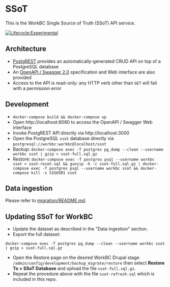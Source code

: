 SSoT
====

This is the WorkBC Single Source of Truth (SSoT) API service.

[![Lifecycle:Experimental](https://img.shields.io/badge/Lifecycle-Experimental-339999)](https://github.com/bcgov/workbc-ssot)

## Architecture
- [PostgREST](https://postgrest.org/en/stable/) provides an automatically-generated CRUD API on top of a PostgreSQL database
- An [OpenAPI / Swagger 2.0](https://swagger.io/resources/open-api/) specification and Web interface are also provided
- Access to the API is read-only: any HTTP verb other than `GET` will fail with a permission error

## Development
- `docker-compose build && docker-compose up`
- Open http://localhost:8080 to access the OpenAPI / Swagger Web interface
- Invoke PostgREST API directly via http://localhost:3000
- Open the PostgreSQL `ssot` database directly via `postgresql://workbc:workbc@localhost/ssot`
- Backup: `docker-compose exec -T postgres pg_dump --clean --username workbc ssot | gzip > ssot-full.sql.gz`
- Restore: `docker-compose exec -T postgres psql --username workbc ssot < ssot-reset.sql && gunzip -k -c ssot-full.sql.gz | docker-compose exec -T postgres psql --username workbc ssot && docker-compose kill -s SIGUSR1 ssot`

## Data ingestion
Please refer to [migration/README.md](migration#readme).

## Updating SSoT for WorkBC
- Update the dataset as described in the "Data ingestion" section.
- Export the full dataset:
```
docker-compose exec -T postgres pg_dump --clean --username workbc ssot | gzip > ssot-full.sql.gz
```
- Open the Restore page on the desired WorkBC Drupal stage `/admin/config/development/backup_migrate/restore` then select **Restore To > SSoT Database** and upload the file `ssot-full.sql.gz`.
- Repeat the procedure above with the file `ssot-refresh.sql` which is included in this repo.
